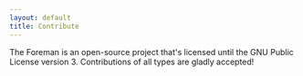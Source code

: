 ```yaml
---
layout: default
title: Contribute
---
```


The Foreman is an open-source project that's licensed until the GNU Public License version 3. Contributions of all types are gladly accepted!
